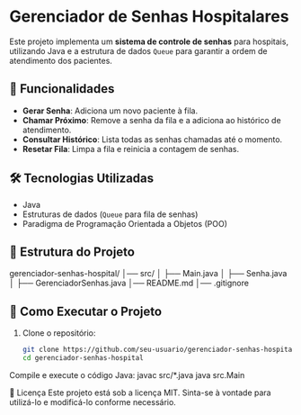 # Gerenciador de Senhas Hospitalares

Este projeto implementa um **sistema de controle de senhas** para hospitais, utilizando Java e a estrutura de dados `Queue` para garantir a ordem de atendimento dos pacientes.

## 📌 Funcionalidades

- **Gerar Senha**: Adiciona um novo paciente à fila.
- **Chamar Próximo**: Remove a senha da fila e a adiciona ao histórico de atendimento.
- **Consultar Histórico**: Lista todas as senhas chamadas até o momento.
- **Resetar Fila**: Limpa a fila e reinicia a contagem de senhas.

## 🛠 Tecnologias Utilizadas

- Java
- Estruturas de dados (`Queue` para fila de senhas)
- Paradigma de Programação Orientada a Objetos (POO)

## 📂 Estrutura do Projeto

gerenciador-senhas-hospital/ 
│── src/ │ 
├── Main.java │ 
├── Senha.java │
├── GerenciadorSenhas.java 
│── README.md 
│── .gitignore


## 🚀 Como Executar o Projeto

1. Clone o repositório:

   ```bash
   git clone https://github.com/seu-usuario/gerenciador-senhas-hospital.git
   cd gerenciador-senhas-hospital
Compile e execute o código Java:
javac src/*.java
java src.Main

📝 Licença
Este projeto está sob a licença MIT. Sinta-se à vontade para utilizá-lo e modificá-lo conforme necessário.
